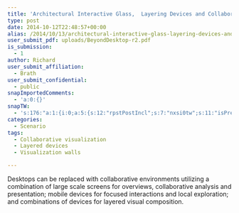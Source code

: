 ```yaml
---
title: 'Architectural Interactive Glass,  Layering Devices and Collaboration'
type: post
date: 2014-10-12T22:48:57+00:00
alias: /2014/10/13/architectural-interactive-glass-layering-devices-and-collaboration/
user_submit_pdf: uploads/BeyondDesktop-r2.pdf
is_submission:
  - 1
author: Richard
user_submit_affiliation:
  - Brath
user_submit_confidential:
  - public
snapImportedComments:
  - 'a:0:{}'
snapTW:
  - 's:176:"a:1:{i:0;a:5:{s:12:"rpstPostIncl";s:7:"nxsi0tw";s:11:"isPrePosted";s:1:"1";s:8:"isPosted";s:1:"1";s:4:"pgID";s:18:"524093439592660992";s:5:"pDate";s:19:"2014-10-20 07:05:59";}}";'
categories:
  - Scenario
tags:
  - Collaborative visualization
  - Layered devices
  - Visualization walls

---
```

Desktops can be replaced with collaborative environments utilizing a combination of large scale screens for overviews, collaborative analysis and presentation; mobile devices for focused interactions and local exploration; and combinations of devices for layered visual composition.